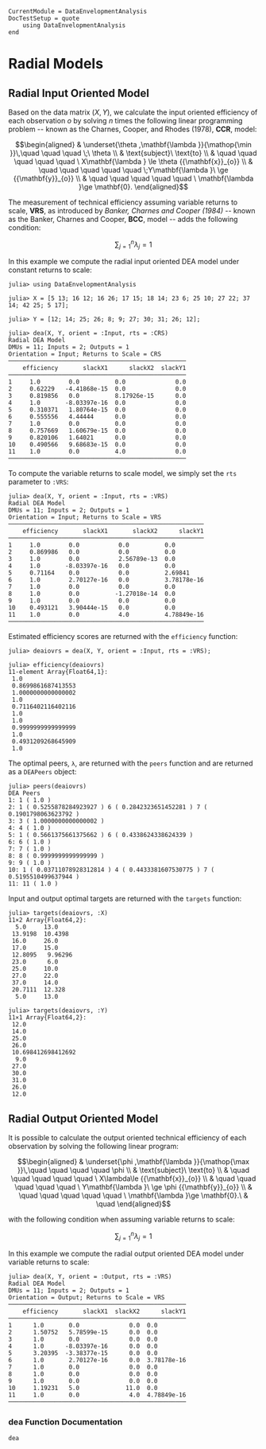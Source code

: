 ```@meta
CurrentModule = DataEnvelopmentAnalysis
DocTestSetup = quote
    using DataEnvelopmentAnalysis
end
```

# Radial Models

## Radial Input Oriented Model

Based on the data  matrix $(X,Y)$, we calculate the input oriented efficiency of each observation *o* by solving $n$ times the following linear programming problem -- known as the Charnes, Cooper, and Rhodes (1978), **CCR**, model:
```math
\begin{aligned}
  & \underset{\theta ,\mathbf{\lambda }}{\mathop{\min }}\,\quad \quad \quad \;\ \theta  \\
  & \text{subject}\ \text{to}  \\
  & \quad \quad \quad \quad \quad \ X\mathbf{\lambda } \le \theta {{\mathbf{x}}_{o}} \\
  & \quad \quad \quad \quad \quad  \;Y\mathbf{\lambda }\ \ge {{\mathbf{y}}_{o}}  \\
  & \quad \quad \quad \quad \quad \ \mathbf{\lambda }\ge \mathbf{0}. 
\end{aligned}
```

The measurement of technical efficiency assuming variable returns to scale, **VRS**, as introduced by *Banker, Charnes and Cooper (1984)* -- known as the Banker, Charnes and Cooper, **BCC**, model -- adds the following condition:
```math
\sum\nolimits_{j=1}^{n}\lambda_j=1
```

In this example we compute the radial input oriented DEA model under constant returns to scale:
```jldoctest 1
julia> using DataEnvelopmentAnalysis

julia> X = [5 13; 16 12; 16 26; 17 15; 18 14; 23 6; 25 10; 27 22; 37 14; 42 25; 5 17];

julia> Y = [12; 14; 25; 26; 8; 9; 27; 30; 31; 26; 12];

julia> dea(X, Y, orient = :Input, rts = :CRS)
Radial DEA Model 
DMUs = 11; Inputs = 2; Outputs = 1
Orientation = Input; Returns to Scale = CRS
──────────────────────────────────────────────────
    efficiency       slackX1      slackX2  slackY1
──────────────────────────────────────────────────
1     1.0        0.0          0.0              0.0
2     0.62229   -4.41868e-15  0.0              0.0
3     0.819856   0.0          8.17926e-15      0.0
4     1.0       -8.03397e-16  0.0              0.0
5     0.310371   1.80764e-15  0.0              0.0
6     0.555556   4.44444      0.0              0.0
7     1.0        0.0          0.0              0.0
8     0.757669   1.60679e-15  0.0              0.0
9     0.820106   1.64021      0.0              0.0
10    0.490566   9.68683e-15  0.0              0.0
11    1.0        0.0          4.0              0.0
──────────────────────────────────────────────────
```

To compute the variable returns to scale model, we simply set the `rts` parameter to `:VRS`:
```jldoctest 1
julia> dea(X, Y, orient = :Input, rts = :VRS)
Radial DEA Model 
DMUs = 11; Inputs = 2; Outputs = 1
Orientation = Input; Returns to Scale = VRS
───────────────────────────────────────────────────────
    efficiency       slackX1       slackX2      slackY1
───────────────────────────────────────────────────────
1     1.0        0.0           0.0          0.0        
2     0.869986   0.0           0.0          0.0        
3     1.0        0.0           2.56789e-13  0.0        
4     1.0       -8.03397e-16   0.0          0.0        
5     0.71164    0.0           0.0          2.69841    
6     1.0        2.70127e-16   0.0          3.78178e-16
7     1.0        0.0           0.0          0.0        
8     1.0        0.0          -1.27018e-14  0.0        
9     1.0        0.0           0.0          0.0        
10    0.493121   3.90444e-15   0.0          0.0        
11    1.0        0.0           4.0          4.78849e-16
───────────────────────────────────────────────────────
```

Estimated efficiency scores are returned with the `efficiency` function:
```jldoctest 1
julia> deaiovrs = dea(X, Y, orient = :Input, rts = :VRS);

julia> efficiency(deaiovrs)
11-element Array{Float64,1}:
 1.0
 0.8699861687413553
 1.0000000000000002
 1.0
 0.7116402116402116
 1.0
 1.0
 0.9999999999999999
 1.0
 0.4931209268645909
 1.0
```

The optimal peers, ``λ``, are returned with the `peers` function and are returned as a `DEAPeers` object:
```jldoctest 1
julia> peers(deaiovrs)
DEA Peers
1: 1 ( 1.0 ) 
2: 1 ( 0.5255878284923927 ) 6 ( 0.2842323651452281 ) 7 ( 0.1901798063623792 ) 
3: 3 ( 1.0000000000000002 ) 
4: 4 ( 1.0 ) 
5: 1 ( 0.5661375661375662 ) 6 ( 0.4338624338624339 ) 
6: 6 ( 1.0 ) 
7: 7 ( 1.0 ) 
8: 8 ( 0.9999999999999999 ) 
9: 9 ( 1.0 ) 
10: 1 ( 0.03711078928312814 ) 4 ( 0.4433381607530775 ) 7 ( 0.5195510499637944 ) 
11: 11 ( 1.0 ) 
```

Input and output optimal targets are returned with the `targets` function:
```jldoctest 1
julia> targets(deaiovrs, :X)
11×2 Array{Float64,2}:
  5.0     13.0
 13.9198  10.4398
 16.0     26.0
 17.0     15.0
 12.8095   9.96296
 23.0      6.0
 25.0     10.0
 27.0     22.0
 37.0     14.0
 20.7111  12.328
  5.0     13.0

julia> targets(deaiovrs, :Y)
11×1 Array{Float64,2}:
 12.0
 14.0
 25.0
 26.0
 10.698412698412692
  9.0
 27.0
 30.0
 31.0
 26.0
 12.0
```

## Radial Output Oriented Model

It is possible to calculate the output oriented technical efficiency of each observation by solving the following linear program:
```math
\begin{aligned}
 & \underset{\phi ,\mathbf{\lambda }}{\mathop{\max }}\,\quad \quad \quad \quad \phi  \\
 & \text{subject}\ \text{to} \\
 & \quad \quad \quad \quad \quad \ X\lambda\le {{\mathbf{x}}_{o}} \\
 & \quad \quad \quad \quad \quad \ Y\mathbf{\lambda }\ \ge \phi {{\mathbf{y}}_{o}} \\
 & \quad \quad \quad \quad \quad \ \mathbf{\lambda }\ge \mathbf{0}.\  & \quad 
\end{aligned}
```

with the following condition when assuming variable returns to scale:
```math
\sum\nolimits_{j=1}^{n}\lambda_j=1
```
In this example we compute the radial output oriented DEA model under variable returns to scale:
```jldoctest 1
julia> dea(X, Y, orient = :Output, rts = :VRS)
Radial DEA Model 
DMUs = 11; Inputs = 2; Outputs = 1
Orientation = Output; Returns to Scale = VRS
──────────────────────────────────────────────────
    efficiency       slackX1  slackX2      slackY1
──────────────────────────────────────────────────
1      1.0       0.0              0.0  0.0        
2      1.50752   5.78599e-15      0.0  0.0        
3      1.0       0.0              0.0  0.0        
4      1.0      -8.03397e-16      0.0  0.0        
5      3.20395  -3.38377e-15      0.0  0.0        
6      1.0       2.70127e-16      0.0  3.78178e-16
7      1.0       0.0              0.0  0.0        
8      1.0       0.0              0.0  0.0        
9      1.0       0.0              0.0  0.0        
10     1.19231   5.0             11.0  0.0        
11     1.0       0.0              4.0  4.78849e-16
──────────────────────────────────────────────────
```
### dea Function Documentation

```@docs
dea
```
